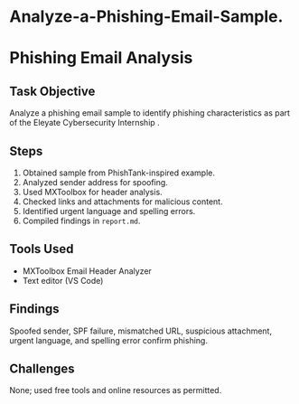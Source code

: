 # Analyze-a-Phishing-Email-Sample.
# Phishing Email Analysis

## Task Objective
Analyze a phishing email sample to identify phishing characteristics as part of the Eleyate Cybersecurity Internship .

## Steps 
1. Obtained sample from PhishTank-inspired example.
2. Analyzed sender address for spoofing.
3. Used MXToolbox for header analysis.
4. Checked links and attachments for malicious content.
5. Identified urgent language and spelling errors.
6. Compiled findings in `report.md`.

## Tools Used
- MXToolbox Email Header Analyzer
- Text editor (VS Code)

## Findings
Spoofed sender, SPF failure, mismatched URL, suspicious attachment, urgent language, and spelling error confirm phishing.

## Challenges
None; used free tools and online resources as permitted.
